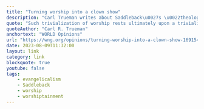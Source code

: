 ```yaml
---
title: "Turning worship into a clown show"
description: "Carl Trueman writes about Saddleback\u0027s \u0022theological problems that go way beyond debates about the nature of Paul’s teaching on eldership.\u0022"
quote: "Such trivialization of worship rests ultimately upon a trivialization of God Himself."
quoteAuthor: "Carl R. Trueman"
anchortext: "WORLD Opinions"
url: "https://wng.org/opinions/turning-worship-into-a-clown-show-1691540989?"
date: 2023-08-09T11:32:00
layout: link
category: link
blockquote: true
youtube: false
tags:
    - evangelicalism
    - Saddleback
    - worship
    - worshiptainment
---
```

